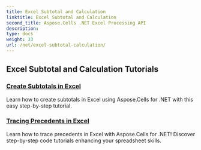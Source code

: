 ```yaml
---
title: Excel Subtotal and Calculation
linktitle: Excel Subtotal and Calculation
second_title: Aspose.Cells .NET Excel Processing API
description: 
type: docs
weight: 33
url: /net/excel-subtotal-calculation/
---
```


## Excel Subtotal and Calculation Tutorials
### [Create Subtotals in Excel](./create-subtotals-in-excel/)
Learn how to create subtotals in Excel using Aspose.Cells for .NET with this easy step-by-step tutorial.
### [Tracing Precedents in Excel](./tracing-precedents-in-excel/)
Learn how to trace precedents in Excel with Aspose.Cells for .NET! Discover step-by-step code tutorials enhancing your spreadsheet skills.